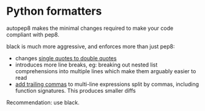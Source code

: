 # Python formatters

autopep8 makes the minimal changes required to make your code compliant with pep8.

black is much more aggressive, and enforces more than just pep8:

- changes [single quotes to double quotes](https://github.com/psf/black#strings)
- introduces more line breaks, eg: breaking out nested list comprehensions into multiple lines which make them arguably easier to read
- [add trailing commas](https://github.com/psf/black#trailing-commas) to multi-line expressions split by commas, including function signatures. This produces smaller diffs

Recommendation: use black.
